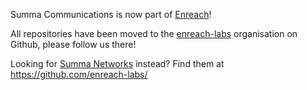 Summa Communications is now part of [Enreach](https://www.enreach.com/)!

All repositories have been moved to the [enreach-labs](https://github.com/enreach-labs/) organisation on Github, please follow us there!

Looking for [Summa Networks](https://github.com/enreach-labs/) instead? Find them at https://github.com/enreach-labs/
